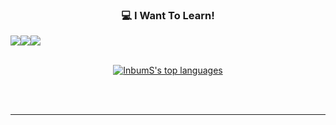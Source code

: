 <div align=center>
   
   ### 💻 I Want To Learn!
  <div style="display:flex; flex-direction:row;" align="center">
  <img src="https://img.shields.io/badge/kubernetes-326CE5?style=for-the-badge&logo=kubernetes&logoColor=white">
  <img src="https://img.shields.io/badge/mongoDB-47A248?style=for-the-badge&logo=MongoDB&logoColor=white">
  <img src="https://img.shields.io/badge/apachekafka-231F20?style=for-the-badge&logo=apachekafka&logoColor=white">
  </div>
  <br>
  
  [![InbumS's top languages](https://github-readme-stats.vercel.app/api/top-langs/?username=InbumS&theme=black&langs_count=10)](https://github.com/anuraghazra/github-readme-stats)

  <br>
  <br>
  <hr>

</div>
